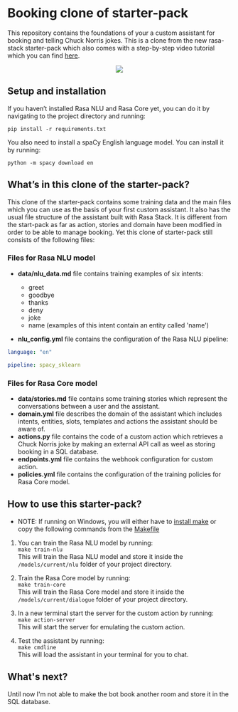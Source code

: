 ﻿# Booking clone of starter-pack

This repository contains the foundations of your a custom assistant for booking and telling Chuck Norris jokes. This is a clone from the new rasa-stack starter-pack which also comes with a step-by-step video tutorial which you can find [here](https://youtu.be/lQZ_x0LRUbI).  

<p align="center">
  <img src="./rasa-stack-mockup.gif">
</p>


## Setup and installation

If you haven’t installed Rasa NLU and Rasa Core yet, you can do it by navigating to the project directory and running:  
```
pip install -r requirements.txt
```

You also need to install a spaCy English language model. You can install it by running:

```
python -m spacy download en
```


## What’s in this clone of the starter-pack?

This clone of the starter-pack contains some training data and the main files which you can use as the basis of your first custom assistant. It also has the usual file structure of the assistant built with Rasa Stack. It is different from the start-pack as far as action, stories and domain have been modified in order to be able to manage booking. Yet this clone of starter-pack still consists of the following files:

### Files for Rasa NLU model

- **data/nlu_data.md** file contains training examples of six intents: 
	- greet
	- goodbye
	- thanks
	- deny
	- joke
	- name (examples of this intent contain an entity called 'name')
	
- **nlu_config.yml** file contains the configuration of the Rasa NLU pipeline:  
```yaml
language: "en"

pipeline: spacy_sklearn
```	

### Files for Rasa Core model

- **data/stories.md** file contains some training stories which represent the conversations between a user and the assistant. 
- **domain.yml** file describes the domain of the assistant which includes intents, entities, slots, templates and actions the assistant should be aware of.  
- **actions.py** file contains the code of a custom action which retrieves a Chuck Norris joke by making an external API call as weel as storing booking in a SQL database.
- **endpoints.yml** file contains the webhook configuration for custom action.  
- **policies.yml** file contains the configuration of the training policies for Rasa Core model.

## How to use this starter-pack?
- NOTE: If running on Windows, you will either have to [install make](http://gnuwin32.sourceforge.net/packages/make.htm) or copy the following commands from the [Makefile](https://github.com/RasaHQ/starter-pack-rasa-stack/blob/master/Makefile)
1. You can train the Rasa NLU model by running:  
```make train-nlu```  
This will train the Rasa NLU model and store it inside the `/models/current/nlu` folder of your project directory.

2. Train the Rasa Core model by running:  
```make train-core```  
This will train the Rasa Core model and store it inside the `/models/current/dialogue` folder of your project directory.

3. In a new terminal start the server for the custom action by running:  
```make action-server```  
This will start the server for emulating the custom action.

4. Test the assistant by running:  
```make cmdline```  
This will load the assistant in your terminal for you to chat.

## What's next?
Until now I'm not able to make the bot book another room and store it in the SQL database.
